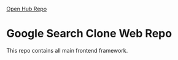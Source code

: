 [Open Hub Repo](https://github.com/web-slate/google-search-clone-hub)  

# Google Search Clone Web Repo
This repo contains all main frontend framework.

